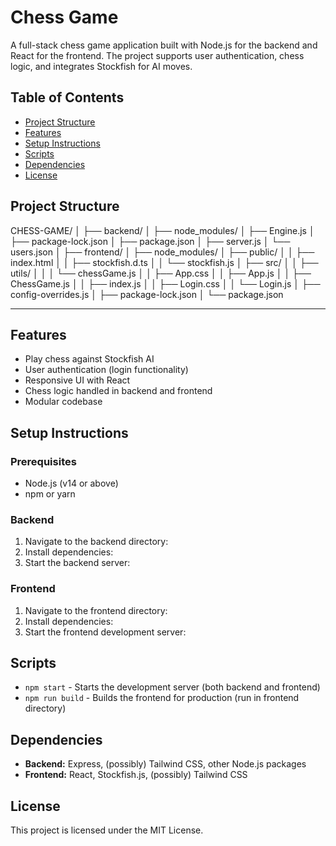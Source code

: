# Chess Game

A full-stack chess game application built with Node.js for the backend and React for the frontend. The project supports user authentication, chess logic, and integrates Stockfish for AI moves.

## Table of Contents

- [Project Structure](#project-structure)
- [Features](#features)
- [Setup Instructions](#setup-instructions)
- [Scripts](#scripts)
- [Dependencies](#dependencies)
- [License](#license)

## Project Structure

CHESS-GAME/
│
├── backend/
│   ├── node_modules/
│   ├── Engine.js
│   ├── package-lock.json
│   ├── package.json
│   ├── server.js
│   └── users.json
│
├── frontend/
│   ├── node_modules/
│   ├── public/
│   │   ├── index.html
│   │   ├── stockfish.d.ts
│   │   └── stockfish.js
│   ├── src/
│   │   ├── utils/
│   │   │   └── chessGame.js
│   │   ├── App.css
│   │   ├── App.js
│   │   ├── ChessGame.js
│   │   ├── index.js
│   │   ├── Login.css
│   │   └── Login.js
│   ├── config-overrides.js
│   ├── package-lock.json
│   └── package.json
___________________________

## Features

- Play chess against Stockfish AI
- User authentication (login functionality)
- Responsive UI with React
- Chess logic handled in backend and frontend
- Modular codebase

## Setup Instructions

### Prerequisites

- Node.js (v14 or above)
- npm or yarn

### Backend

1. Navigate to the backend directory:
2. Install dependencies:
3. Start the backend server:

### Frontend

1. Navigate to the frontend directory:
2. Install dependencies:
3. Start the frontend development server:

## Scripts

- `npm start` - Starts the development server (both backend and frontend)
- `npm run build` - Builds the frontend for production (run in frontend directory)

## Dependencies

- **Backend:** Express, (possibly) Tailwind CSS, other Node.js packages
- **Frontend:** React, Stockfish.js, (possibly) Tailwind CSS

## License

This project is licensed under the MIT License.

